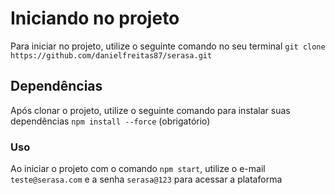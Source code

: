 # Iniciando no projeto

Para iniciar no projeto, utilize o seguinte comando no seu terminal `git clone https://github.com/danielfreitas87/serasa.git`

## Dependências

Após clonar o projeto, utilize o seguinte comando para instalar suas dependências `npm install --force` (obrigatório)

### Uso

Ao iniciar o projeto com o comando `npm start`, utilize o e-mail `teste@serasa.com` e a senha `serasa@123` para acessar a plataforma

